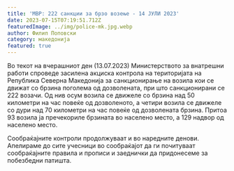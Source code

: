 ```yaml
---
title: 'МВР: 222 санкции за брзо возење - 14 ЈУЛИ 2023'
date: 2023-07-15T07:19:51.712Z
featuredImage: ../img/police-mk.jpg.webp
author: Филип Поповски
category: македонија
featured: true
---
```

Во текот на вчерашниот ден (13.07.2023) Министерството за внатрешни работи спроведе засилена акциска контрола на територијата на Република Северна Македонија за санкционирање на возила кои се движат со брзина поголема од дозволената, при што санкционирани се 222 возачи. Од нив осум возила се движеле со брзина над 50 километри на час повеќе од дозволеното, а четири возила се движеле со дури над 70 километри на час повеќе од дозволената брзина. Притоа 93 возила ја пречекориле брзината во населено место, а 129 надвор од населено место.

Сообраќајните контроли продолжуваат и во наредните денови. Апелираме до сите учесници во сообраќајот да ги почитуваат сообраќајните правила и прописи и заеднички да придонесеме за побезбедни патишта.
 
